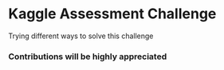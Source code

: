 # Kaggle Assessment Challenge

Trying different ways to solve this challenge

### Contributions will be highly appreciated